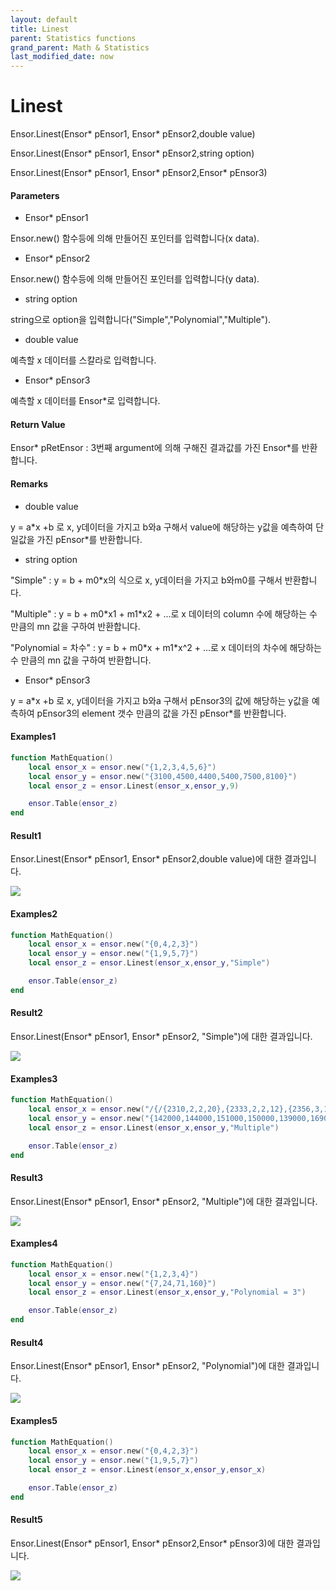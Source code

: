 ```yaml
---
layout: default
title: Linest
parent: Statistics functions
grand_parent: Math & Statistics
last_modified_date: now
---
```


# Linest

Ensor.Linest\(Ensor\* pEnsor1, Ensor\* pEnsor2,double value\)

Ensor.Linest\(Ensor\* pEnsor1, Ensor\* pEnsor2,string option\)

Ensor.Linest\(Ensor\* pEnsor1, Ensor\* pEnsor2,Ensor\* pEnsor3\)

#### Parameters

* Ensor\* pEnsor1

Ensor.new\(\) 함수등에 의해 만들어진 포인터를 입력합니다\(x data\).

* Ensor\* pEnsor2

Ensor.new\(\) 함수등에 의해 만들어진 포인터를 입력합니다\(y data\).

* string option

string으로 option을 입력합니다\("Simple","Polynomial","Multiple"\).

* double value

예측할 x 데이터를 스칼라로 입력합니다.

* Ensor\* pEnsor3

예측할 x 데이터를 Ensor\*로 입력합니다.

#### Return Value

Ensor\* pRetEnsor : 3번째 argument에 의해 구해진 결과값를 가진 Ensor\*를 반환합니다.

#### Remarks

* double value

y = a\*x +b 로 x, y데이터을 가지고 b와a 구해서 value에 해당하는 y값을 예측하여 단일값을 가진 pEnsor\*를 반환합니다.

* string option

"Simple" : y = b + m0\*x의 식으로 x, y데이터을 가지고 b와m0를 구해서 반환합니다.

"Multiple" : y = b +   m0\*x1 + m1\*x2 + ...로 x 데이터의  column 수에 해당하는 수 만큼의 mn 값을 구하여 반환합니다.

"Polynomial = 차수" : y = b + m0\*x + m1\*x^2 + ...로 x 데이터의  차수에 해당하는 수 만큼의 mn 값을 구하여 반환합니다.

* Ensor\* pEnsor3

y = a\*x +b 로 x, y데이터을 가지고 b와a 구해서 pEnsor3의 값에 해당하는 y값을 예측하여 pEnsor3의 element 갯수 만큼의 값을 가진 pEnsor\*를 반환합니다.

#### Examples1

```lua
function MathEquation()
	local ensor_x = ensor.new("{1,2,3,4,5,6}")
	local ensor_y = ensor.new("{3100,4500,4400,5400,7500,8100}")
	local ensor_z = ensor.Linest(ensor_x,ensor_y,9)

 	ensor.Table(ensor_z)
end
```

#### Result1

Ensor.Linest\(Ensor\* pEnsor1, Ensor\* pEnsor2,double value\)에 대한 결과입니다.

![](./StatisticsAPI/LinestResult1Table.png)

#### Examples2

```lua
function MathEquation()
	local ensor_x = ensor.new("{0,4,2,3}")
	local ensor_y = ensor.new("{1,9,5,7}")	
	local ensor_z = ensor.Linest(ensor_x,ensor_y,"Simple")

 	ensor.Table(ensor_z)
end	
```

#### Result2

Ensor.Linest\(Ensor\* pEnsor1, Ensor\* pEnsor2, "Simple"\)에 대한 결과입니다.

![](./StatisticsAPI/LinestResult2Table.png)

#### Examples3

```lua
function MathEquation()
 	local ensor_x = ensor.new("/{/{2310,2,2,20},{2333,2,2,12},{2356,3,1.5,33},{2379,3,2,43},{2402,2,3,53},{2425,4,2,23},{2448,2,1.5,99},{2471,2,2,34},{2494,3,3,23},{2517,4,4,55},{2540,2,3,22/}/}")
  	local ensor_y = ensor.new("{142000,144000,151000,150000,139000,169000,126000,142900,163000,169000,149000}")
	local ensor_z = ensor.Linest(ensor_x,ensor_y,"Multiple")

 	ensor.Table(ensor_z)
end	
```

#### Result3

Ensor.Linest\(Ensor\* pEnsor1, Ensor\* pEnsor2, "Multiple"\)에 대한 결과입니다.

![](./StatisticsAPI/LinestResult3Table.png)

#### Examples4

```lua
function MathEquation()
	local ensor_x = ensor.new("{1,2,3,4}")
	local ensor_y = ensor.new("{7,24,71,160}")	
	local ensor_z = ensor.Linest(ensor_x,ensor_y,"Polynomial = 3")

 	ensor.Table(ensor_z)
end	
```

#### Result4

Ensor.Linest\(Ensor\* pEnsor1, Ensor\* pEnsor2, "Polynomial"\)에 대한 결과입니다.

![](./StatisticsAPI/LinestResult4Table.png)

#### Examples5

```lua
function MathEquation()
	local ensor_x = ensor.new("{0,4,2,3}")
	local ensor_y = ensor.new("{1,9,5,7}")	
	local ensor_z = ensor.Linest(ensor_x,ensor_y,ensor_x)

 	ensor.Table(ensor_z)
end	
```

#### Result5

Ensor.Linest\(Ensor\* pEnsor1, Ensor\* pEnsor2,Ensor\* pEnsor3\)에 대한 결과입니다.

![](./StatisticsAPI/LinestResult5Table.png)


